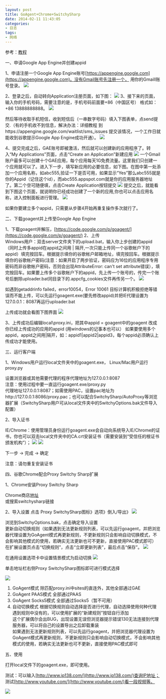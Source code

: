 ```yaml
---
layout: post
title: GoAgent+Chrome+SwitchySharp
date: 2014-02-11 11:43:05
categories:
- 日志
tags:
- 网络
---
```


参考：[教程](https://code.google.com/p/goagent/wiki/InstallGuide#goagent_GAE平台部署教程)
   
一、申请Google App Engine并创建appid

1、申请注册一个Google App Engine账号[https://appengine.google.com](https://appengine.google.com)。没有Gmail账号先注册一个， 用你的Gmaill账号登录。
![](http://i1328.photobucket.com/albums/w532/xwlogic/1_zps0449ece8.jpg)

2、登录之后，自动转向Application注册页面，如下图：
![](http://i1328.photobucket.com/albums/w532/xwlogic/2_zpsf31dbae2.jpg)
3、接下来的页面，输入你的手机号码，需要注意的是，手机号码前面要+86（中国区号） 格式如：+86 13888888888。
![](http://i1328.photobucket.com/albums/w532/xwlogic/3_zpsad494b1f.jpg)

然后等待收取手机短信，收到短信后（一串数字号码）填入下图表单，点send提交.（有的手机收不到信息，解决办法：详细教程 到https://appengine.google.com/waitlist/sms_issues 提交该情况，一个工作日就能收到谷歌提示Google App Engine成功开通）。
![](http://i1328.photobucket.com/albums/w532/xwlogic/4_zps879674b2.jpg)

4、提交完成之后，GAE账号即被激活，然后就可以创建新的应用程序了。转入“My Applications”页面，点击“Create an Application”新建应用
![](http://i1328.photobucket.com/albums/w532/xwlogic/5_zps89f93e7b.jpg)
一个Gmail账户最多可以创建十个GAE应用，每个应用每天1G免费流量。这里我们只创建一个应用就可以了。进入下一步，填写新应用的必要信息，如下图。在图中第一处添加一个应用名称，如abc555,验证一下是否可用，如果显示“Yes”那么abc555就是你的Appid（记住这个id），而abc555.appspot.com就是你的应用服务器地址了。第二个空可随便填，点击Create Application按钮提交
![](http://i1328.photobucket.com/albums/w532/xwlogic/6_zps7efc74ae.jpg)
提交之后，就能看到下图这个页面，就说明你已经成功创建了一个新的应用,你也可以点击应用名称，进入控制面板进行管理。
![](http://i1328.photobucket.com/albums/w532/xwlogic/7_zpsb50f1f85.jpg)

如果你要建立多个appid，只需要从步骤4开始再重复操作多次就行了。


二、下载goagent并上传至Google App Engine

1、下载goagent并解压，[https://code.google.com/p/goagent/](https://code.google.com/p/goagent/)
2、上传    
Windows用户：双击server文件夹下的upload.bat，输入你上步创建的appid（同时上传多appid在appid之间用 | 隔开,一次只能上传同一个谷歌帐户下的appid）填完按回车。根据提示填你的谷歌帐户邮箱地址，填完按回车。根据提示填你的谷歌帐户密码(注意：如果开启了两步验证，密码应为16位的应用程序专用密码而非谷歌帐户密码，否则会出现AttributeError: can't set attribute错误），填完按回车。如果要上传多个谷歌帐户下的appid，先上传一个账号的，传完一个账号后删除uploader.bat同目录下的.appcfg_cookies文件再传另一个。
![](http://i1328.photobucket.com/albums/w532/xwlogic/8_zps070888d6.jpg)

如遇到getaddrinfo failed，error10054，Error 10061 目标计算机积极拒绝等错误而不能上传，可以先运行goagent.exe(要先修改appid)并把IE代理设置为127.0.0.1：8087再运行uploader.bat

上传成功就会看图下图界面
![](http://i1328.photobucket.com/albums/w532/xwlogic/9_zps467c010a.jpg)

3、上传成功后编辑local\proxy.ini，把其中appid = goagent中的goagent 改成你已经上传成功的应用的appid (用windows的记事本也可以）
如果要使用多个appid，appid之间用|隔开，如：appid1|appid2|appid3，每个appid必须确认上传成功才能使用。

三、运行客户端

1、Windows用户运行local文件夹中的goagent.exe， Linux/Mac用户运行 proxy.py 
   
设置浏览器或其他需要代理的程序代理地址为127.0.0.1:8087    
注意：使用过程中要一直运行goagent.exe/proxy.py    
代理地址127.0.0.1:8087；如需使用PAC，设置pac地址为http://127.0.0.1:8086/proxy.pac；也可以配合SwitchySharp/AutoProxy等浏览器扩展（SwitchySharp用户可从local文件夹中的SwitchyOptions.bak文件导入配置）

2、导入证书

IE/Chrome：使用管理员身份运行goagent.exe会自动向系统导入IE/Chrome的证书，你也可以双击local文件夹中的CA.crt安装证书（需要安装到“受信任的根证书颁发机构”）；
![](http://i1328.photobucket.com/albums/w532/xwlogic/10_zps1c9ef165.jpg)
![](http://i1328.photobucket.com/albums/w532/xwlogic/11_zpsc2c3f75c.jpg)

下一步 -> 完成 -> 确定

注意：请勿重复安装证书

四、谷歌Chrome配合Proxy Switchy Sharp扩展

1、Chrome安装Proxy Switchy Sharp

Chrome商店[地址](https://chrome.google.com/webstore/detail/proxy-switchysharp/dpplabbmogkhghncfbfdeeokoefdjegm)    
或搜索switchysharp链接

2、导入设置
点击 Proxy SwitchySharp图标》选项》倒入/导出》
![](http://i1328.photobucket.com/albums/w532/xwlogic/12_zpse326d47d.jpg)

浏览到SwitchyOptions.bak，点击确定导入设置    
更新自动切换规则（如果遇到无法更新规则列表，可以先运行goagent，并把浏览器代理设置为GoAgent模式再更新规则，不更新规则只会影响自动切换模式，不会影响其他模式的使用，若确实无法更新也可不更新，直接使用PAC模式即可）    
在扩展设置页点击“切换规则”，点击“立即更新列表”，最后点击“保存”。
![](http://i1328.photobucket.com/albums/w532/xwlogic/13_zps937533b5.jpg)

在通用设置选项卡中设置情景模式为启动切换
![](http://i1328.photobucket.com/albums/w532/xwlogic/65E068079898_zps09cbf611.jpg)

单击地址栏右侧Proxy SwitchySharp图标即可进行模式选择

![](http://i1328.photobucket.com/albums/w532/xwlogic/14_zps0a3a537f.jpg)

1. GoAgent模式 除匹配proxy.ini中sites的直连外，其他全部通过GAE
2. GoAgent PAAS模式 全部通过PAAS
3. GoAgent Socks5模式 全部通过Socks5（暂不可用）
4. 自动切换模式 根据切换规则自动选择是否进行代理，自动选择使用何种代理   
遇到规则中没有的，可以使用扩展的“新建规则”按钮自行添加    
这个扩展偶尔会出BUG，出现设置无误但浏览器提示错误130无法连接到代理服务器，可以将自己的设置导出之后卸载重装    
如果遇到无法更新规则列表，可以先运行goagent，并把浏览器代理设置为GoAgent模式再更新规则，不更新规则只会影响自动切换模式，不会影响其他模式的使用，若确实无法更新也可不更新，直接使用PAC模式即可

五、使用

打开local文件下的goagent.exe，即可使用。

测试：可以输入[http://www.ip138.com/](http://www.ip138.com/)查询IP地址；    
测试[http://www.youtube.com/](http://www.youtube.com/)看一段视频等。

![](http://i1328.photobucket.com/albums/w532/xwlogic/65E068079898_zpscafcd845.jpg)






